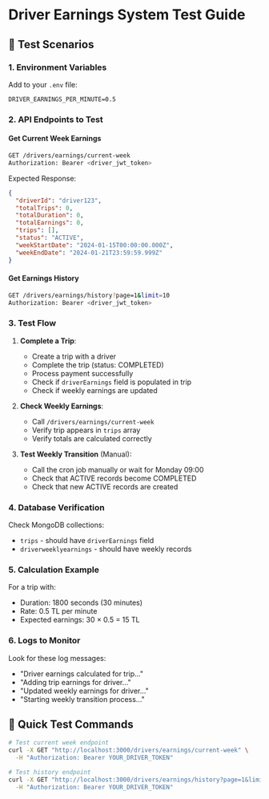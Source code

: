 # Driver Earnings System Test Guide

## 🎯 Test Scenarios

### 1. Environment Variables
Add to your `.env` file:
```
DRIVER_EARNINGS_PER_MINUTE=0.5
```

### 2. API Endpoints to Test

#### Get Current Week Earnings
```bash
GET /drivers/earnings/current-week
Authorization: Bearer <driver_jwt_token>
```

Expected Response:
```json
{
  "driverId": "driver123",
  "totalTrips": 0,
  "totalDuration": 0,
  "totalEarnings": 0,
  "trips": [],
  "status": "ACTIVE",
  "weekStartDate": "2024-01-15T00:00:00.000Z",
  "weekEndDate": "2024-01-21T23:59:59.999Z"
}
```

#### Get Earnings History
```bash
GET /drivers/earnings/history?page=1&limit=10
Authorization: Bearer <driver_jwt_token>
```

### 3. Test Flow

1. **Complete a Trip**: 
   - Create a trip with a driver
   - Complete the trip (status: COMPLETED)
   - Process payment successfully
   - Check if `driverEarnings` field is populated in trip
   - Check if weekly earnings are updated

2. **Check Weekly Earnings**:
   - Call `/drivers/earnings/current-week`
   - Verify trip appears in `trips` array
   - Verify totals are calculated correctly

3. **Test Weekly Transition** (Manual):
   - Call the cron job manually or wait for Monday 09:00
   - Check that ACTIVE records become COMPLETED
   - Check that new ACTIVE records are created

### 4. Database Verification

Check MongoDB collections:
- `trips` - should have `driverEarnings` field
- `driverweeklyearnings` - should have weekly records

### 5. Calculation Example

For a trip with:
- Duration: 1800 seconds (30 minutes)
- Rate: 0.5 TL per minute
- Expected earnings: 30 × 0.5 = 15 TL

### 6. Logs to Monitor

Look for these log messages:
- "Driver earnings calculated for trip..."
- "Adding trip earnings for driver..."
- "Updated weekly earnings for driver..."
- "Starting weekly transition process..."

## 🚀 Quick Test Commands

```bash
# Test current week endpoint
curl -X GET "http://localhost:3000/drivers/earnings/current-week" \
  -H "Authorization: Bearer YOUR_DRIVER_TOKEN"

# Test history endpoint
curl -X GET "http://localhost:3000/drivers/earnings/history?page=1&limit=5" \
  -H "Authorization: Bearer YOUR_DRIVER_TOKEN"
